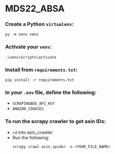 # MDS22_ABSA

### Create a Python `virtualenv`:
```
py -m venv venv
```

### Activate your `venv`:
```
.\venv\Scripts\activate
```

### Install from `requirements.txt`:
```
pip install -r requirements.txt
```

### In your `.env` file, define the following:
  - `SCRAPINGBEE_API_KEY`
  - `AMAZON_COOKIES`

### To run the scrapy crawler to get asin IDs:
  - `cd` into asin_crawler
  - Run the following:
    ```
    scrapy crawl asin_spider -o <YOUR_FILE_NAME>
    ```
